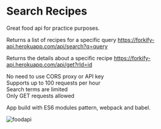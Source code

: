<H1>Search Recipes</H1>

Great food api for practice purposes.

Returns a list of recipes for a specific query
https://forkify-api.herokuapp.com/api/search?q=query

Returns the details about a specific recipe
https://forkify-api.herokuapp.com/api/get?rId=id

No need to use CORS proxy or API key<br>
Supports up to 100 requests per hour<br>
Search terms are limited<br>
Only GET requests allowed<br>

App build with ES6 modules pattern, webpack and babel.<br>

![foodapi](https://user-images.githubusercontent.com/38325801/126864717-e72e68f3-11bf-410d-99e9-805c2b24d80d.png)
